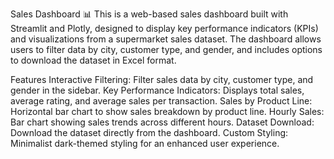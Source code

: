 Sales Dashboard 📊
This is a web-based sales dashboard built with Streamlit and Plotly, designed to display key performance indicators (KPIs) and visualizations from a supermarket sales dataset. The dashboard allows users to filter data by city, customer type, and gender, and includes options to download the dataset in Excel format.

Features
Interactive Filtering: Filter sales data by city, customer type, and gender in the sidebar.
Key Performance Indicators: Displays total sales, average rating, and average sales per transaction.
Sales by Product Line: Horizontal bar chart to show sales breakdown by product line.
Hourly Sales: Bar chart showing sales trends across different hours.
Dataset Download: Download the dataset directly from the dashboard.
Custom Styling: Minimalist dark-themed styling for an enhanced user experience.